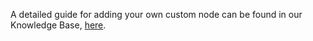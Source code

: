 A detailed guide for adding your own custom node can be found in our Knowledge Base, [here](https://support.mycrypto.com/developers/adding-a-new-network).